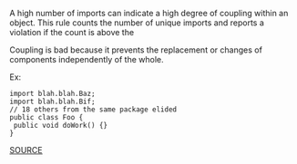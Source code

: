 A high number of imports can indicate a high degree of coupling within an object. This rule counts the number of unique imports and reports a violation if the count is above the

Coupling is bad because it prevents the replacement or changes of components independently of the whole.

Ex:

    import blah.blah.Baz;
    import blah.blah.Bif;
    // 18 others from the same package elided
    public class Foo {
     public void doWork() {}
    }

[SOURCE](http://pmd.sourceforge.net/pmd-5.3.2/pmd-java/rules/java/coupling.html#ExcessiveImports)
